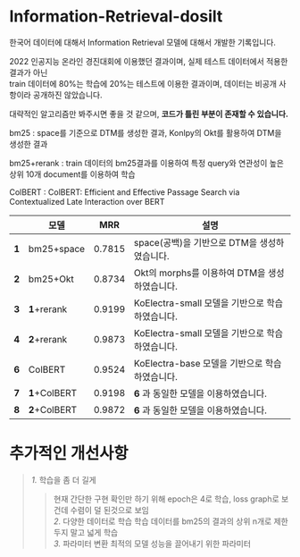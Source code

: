 # Information-Retrieval-dosilt

한국어 데이터에 대해서 Information Retrieval 모델에 대해서 개발한 기록입니다. 

2022 인공지능 온라인 경진대회에 이용했던 결과이며, 실제 테스트 데이터에서 적용한 결과가 아닌  
train 데이터에 80%는 학습에 20%는 테스트에 이용한 결과이며, 데이터는 비공개 사항이라 공개하진 않았습니다. 

대략적인 알고리즘만 봐주시면 좋을 것 같으며, **코드가 틀린 부분이 존재할 수 있습니다.**

bm25 : space를 기준으로 DTM를 생성한 결과, Konlpy의 Okt를 활용하여 DTM을 생성한 결과 

bm25+rerank : train 데이터의 bm25결과를 이용하여 특정 query와 연관성이 높은 상위 10개 document를 이용하여 학습

ColBERT : ColBERT: Efficient and Effective Passage Search via Contextualized Late Interaction over BERT  


| |모델|MRR|설명|
|--|------|---|---|
|**1**|bm25+space|0.7815|space(공백)을 기반으로 DTM을 생성하였습니다.|
|**2**|bm25+Okt|0.8734|Okt의 morphs를 이용하여 DTM을 생성하였습니다.|
|**3**|**1**+rerank|0.9199|KoElectra-small 모델을 기반으로 학습하였습니다.|
|**4**|**2**+rerank|0.9873|KoElectra-small 모델을 기반으로 학습하였습니다.|
|**6**|ColBERT|0.9524|KoElectra-base 모델을 기반으로 학습하였습니다.|
|**7**|**1**+ColBERT|0.9198|**6** 과 동일한 모델을 이용하였습니다.|
|**8**|**2**+ColBERT|0.9872|**6** 과 동일한 모델을 이용하였습니다.|  




# 추가적인 개선사항
> *1.* 학습을 좀 더 길게
> > 현재 간단한 구현 확인만 하기 위해 epoch은 4로 학습, loss graph로 보건데 수렴이 덜 된것으로 보임  
> *2.* 다양한 데이터로 학습
> > 학습 데이터를 bm25의 결과의 상위 n개로 제한 두지 말고 넓게 학습  
> *3.* 파라미터 변환
> > 최적의 모델 성능을 끌어내기 위한 파라미터 
